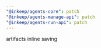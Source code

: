 ```yaml
---
"@inkeep/agents-core": patch
"@inkeep/agents-manage-api": patch
"@inkeep/agents-run-api": patch
---
```


artifacts inline saving
